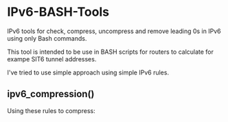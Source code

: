 # IPv6-BASH-Tools
IPv6 tools for check, compress, uncompress and remove leading 0s in IPv6 using only Bash commands.

This tool is intended to be use in BASH scripts for routers to calculate for exampe SIT6 tunnel addresses.

I've tried to use simple approach using simple IPv6 rules.

## ipv6_compression()
Using these rules to compress:
